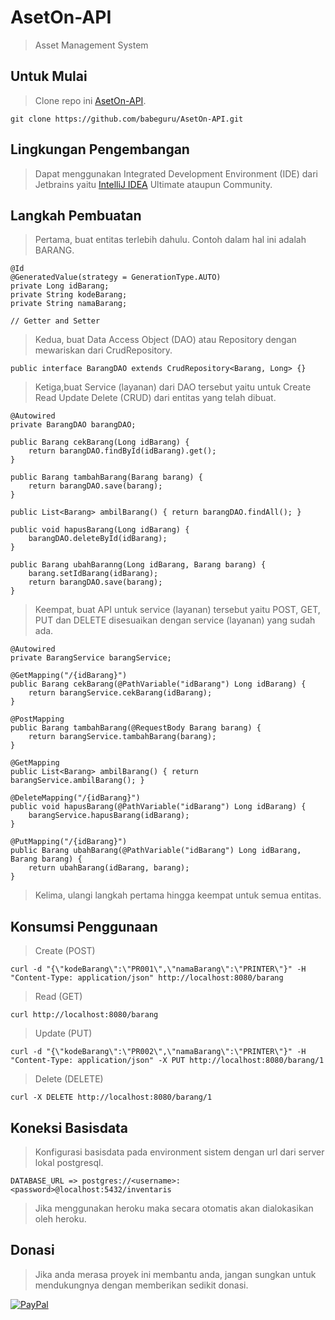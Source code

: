 # AsetOn-API

>Asset Management System

## Untuk Mulai

>Clone repo ini [AsetOn-API](https://github.com/babeguru/AsetOn-API.git).
```
git clone https://github.com/babeguru/AsetOn-API.git
```

## Lingkungan Pengembangan

>Dapat menggunakan Integrated Development Environment (IDE) dari Jetbrains yaitu [IntelliJ IDEA](https://www.jetbrains.com/idea/) Ultimate ataupun Community.

## Langkah Pembuatan
>Pertama, buat entitas terlebih dahulu. Contoh dalam hal ini adalah BARANG.
```
@Id
@GeneratedValue(strategy = GenerationType.AUTO)
private Long idBarang;
private String kodeBarang;
private String namaBarang;

// Getter and Setter
```

>Kedua, buat Data Access Object (DAO) atau Repository dengan mewariskan dari CrudRepository.
```
public interface BarangDAO extends CrudRepository<Barang, Long> {}
```

>Ketiga,buat Service (layanan) dari DAO tersebut yaitu untuk Create Read Update Delete (CRUD) dari entitas yang telah dibuat.
```
@Autowired
private BarangDAO barangDAO;

public Barang cekBarang(Long idBarang) {
    return barangDAO.findById(idBarang).get();
}

public Barang tambahBarang(Barang barang) {
    return barangDAO.save(barang);
}

public List<Barang> ambilBarang() { return barangDAO.findAll(); }

public void hapusBarang(Long idBarang) {
    barangDAO.deleteById(idBarang);
}

public Barang ubahBaranng(Long idBarang, Barang barang) {
    barang.setIdBarang(idBarang);
    return barangDAO.save(barang);
}
```

>Keempat, buat API untuk service (layanan) tersebut yaitu POST, GET, PUT dan DELETE disesuaikan dengan service (layanan) yang sudah ada.
```
@Autowired
private BarangService barangService;

@GetMapping("/{idBarang}")
public Barang cekBarang(@PathVariable("idBarang") Long idBarang) {
    return barangService.cekBarang(idBarang);
}

@PostMapping
public Barang tambahBarang(@RequestBody Barang barang) {
    return barangService.tambahBarang(barang);
}

@GetMapping
public List<Barang> ambilBarang() { return barangService.ambilBarang(); }

@DeleteMapping("/{idBarang}")
public void hapusBarang(@PathVariable("idBarang") Long idBarang) {
    barangService.hapusBarang(idBarang);
}

@PutMapping("/{idBarang}")
public Barang ubahBarang(@PathVariable("idBarang") Long idBarang, Barang barang) {
    return ubahBarang(idBarang, barang);
}
```

>Kelima, ulangi langkah pertama hingga keempat untuk semua entitas.

## Konsumsi Penggunaan

>Create (POST)
```
curl -d "{\"kodeBarang\":\"PR001\",\"namaBarang\":\"PRINTER\"}" -H "Content-Type: application/json" http://localhost:8080/barang
```

>Read (GET)
```
curl http://localhost:8080/barang
```

>Update (PUT)
```
curl -d "{\"kodeBarang\":\"PR002\",\"namaBarang\":\"PRINTER\"}" -H "Content-Type: application/json" -X PUT http://localhost:8080/barang/1
```

>Delete (DELETE)
```
curl -X DELETE http://localhost:8080/barang/1
```

## Koneksi Basisdata

>Konfigurasi basisdata pada environment sistem dengan url dari server lokal postgresql.
```
DATABASE_URL => postgres://<username>:<password>@localhost:5432/inventaris
```
>Jika menggunakan heroku maka secara otomatis akan dialokasikan oleh heroku.

## Donasi
>Jika anda merasa proyek ini membantu anda, jangan sungkan untuk mendukungnya dengan memberikan sedikit donasi.

[![PayPal](https://www.paypalobjects.com/en_US/i/btn/btn_donateCC_LG.gif)](https://www.paypal.com/cgi-bin/webscr?cmd=_s-xclick&hosted_button_id=6HBXH72JVPBSQ)
